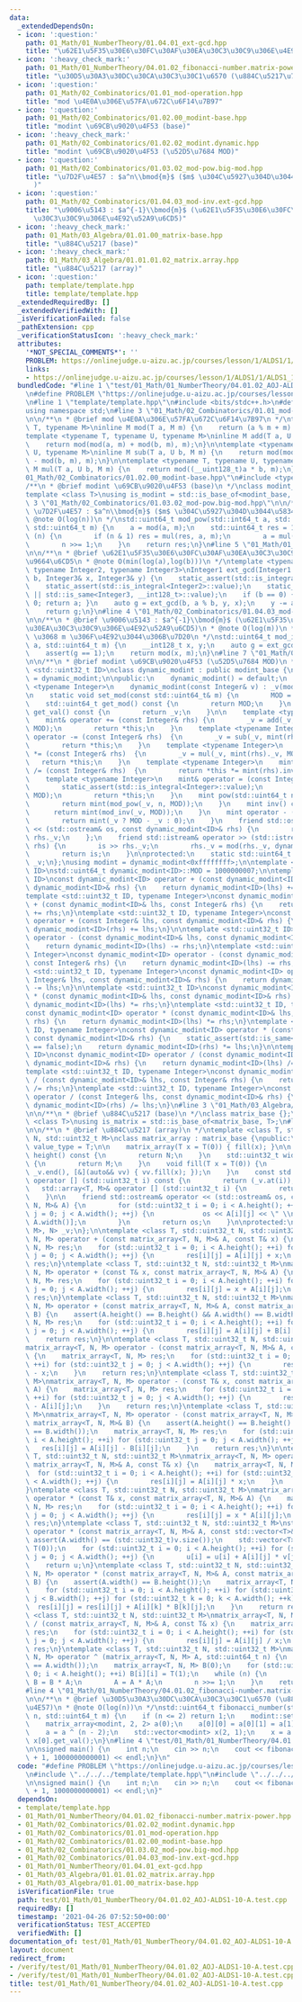 ```yaml
---
data:
  _extendedDependsOn:
  - icon: ':question:'
    path: 01_Math/01_NumberTheory/01.04.01_ext-gcd.hpp
    title: "\u62E1\u5F35\u30E6\u30FC\u30AF\u30EA\u30C3\u30C9\u306E\u4E92\u9664\u6CD5"
  - icon: ':heavy_check_mark:'
    path: 01_Math/01_NumberTheory/04.01.02_fibonacci-number.matrix-power.hpp
    title: "\u30D5\u30A3\u30DC\u30CA\u30C3\u30C1\u6570 (\u884C\u5217\u7D2F\u4E57)"
  - icon: ':question:'
    path: 01_Math/02_Combinatorics/01.01_mod-operation.hpp
    title: "mod \u4E0A\u306E\u57FA\u672C\u6F14\u7B97"
  - icon: ':question:'
    path: 01_Math/02_Combinatorics/01.02.00_modint-base.hpp
    title: "modint \u69CB\u9020\u4F53 (base)"
  - icon: ':heavy_check_mark:'
    path: 01_Math/02_Combinatorics/01.02.02_modint.dynamic.hpp
    title: "modint \u69CB\u9020\u4F53 (\u52D5\u7684 MOD)"
  - icon: ':question:'
    path: 01_Math/02_Combinatorics/01.03.02_mod-pow.big-mod.hpp
    title: "\u7D2F\u4E57 : $a^n\\bmod{m}$ ($m$ \u304C\u5927\u304D\u3044\u5834\u5408\
      )"
  - icon: ':question:'
    path: 01_Math/02_Combinatorics/01.04.03_mod-inv.ext-gcd.hpp
    title: "\u9006\u5143 : $a^{-1}\\bmod{m}$ (\u62E1\u5F35\u30E6\u30FC\u30AF\u30EA\
      \u30C3\u30C9\u306E\u4E92\u52A9\u6CD5)"
  - icon: ':heavy_check_mark:'
    path: 01_Math/03_Algebra/01.01.00_matrix-base.hpp
    title: "\u884C\u5217 (base)"
  - icon: ':heavy_check_mark:'
    path: 01_Math/03_Algebra/01.01.01.02_matrix.array.hpp
    title: "\u884C\u5217 (array)"
  - icon: ':question:'
    path: template/template.hpp
    title: template/template.hpp
  _extendedRequiredBy: []
  _extendedVerifiedWith: []
  _isVerificationFailed: false
  _pathExtension: cpp
  _verificationStatusIcon: ':heavy_check_mark:'
  attributes:
    '*NOT_SPECIAL_COMMENTS*': ''
    PROBLEM: https://onlinejudge.u-aizu.ac.jp/courses/lesson/1/ALDS1/1/ALDS1_10_A
    links:
    - https://onlinejudge.u-aizu.ac.jp/courses/lesson/1/ALDS1/1/ALDS1_10_A
  bundledCode: "#line 1 \"test/01_Math/01_NumberTheory/04.01.02_AOJ-ALDS1-10-A.test.cpp\"\
    \n#define PROBLEM \"https://onlinejudge.u-aizu.ac.jp/courses/lesson/1/ALDS1/1/ALDS1_10_A\"\
    \n#line 1 \"template/template.hpp\"\n#include <bits/stdc++.h>\n#define int int64_t\n\
    using namespace std;\n#line 3 \"01_Math/02_Combinatorics/01.01_mod-operation.hpp\"\
    \n\n/**\n * @brief mod \u4E0A\u306E\u57FA\u672C\u6F14\u7B97\n */\ntemplate <typename\
    \ T, typename M>\ninline M mod(T a, M m) {\n    return (a % m + m) % m;\n}\n\n\
    template <typename T, typename U, typename M>\ninline M add(T a, U b, M m) {\n\
    \    return mod(mod(a, m) + mod(b, m), m);\n}\n\ntemplate <typename T, typename\
    \ U, typename M>\ninline M sub(T a, U b, M m) {\n    return mod(mod(a, m) + m\
    \ - mod(b, m), m);\n}\n\ntemplate <typename T, typename U, typename M>\ninline\
    \ M mul(T a, U b, M m) {\n    return mod((__uint128_t)a * b, m);\n}\n#line 3 \"\
    01_Math/02_Combinatorics/01.02.00_modint-base.hpp\"\n#include <type_traits>\n\n\
    /**\n * @brief modint \u69CB\u9020\u4F53 (base)\n */\nclass modint_base {};\n\n\
    template <class T>\nusing is_modint = std::is_base_of<modint_base, T>;\n#line\
    \ 3 \"01_Math/02_Combinatorics/01.03.02_mod-pow.big-mod.hpp\"\n\n/**\n * @brief\
    \ \u7D2F\u4E57 : $a^n\\bmod{m}$ ($m$ \u304C\u5927\u304D\u3044\u5834\u5408)\n *\
    \ @note O(log(n))\n */\nstd::uint64_t mod_pow(std::int64_t a, std::uint64_t n,\
    \ std::uint64_t m) {\n    a = mod(a, m);\n    std::uint64_t res = 1;\n    while\
    \ (n) {\n        if (n & 1) res = mul(res, a, m);\n        a = mul(a, a, m);\n\
    \        n >>= 1;\n    }\n    return res;\n}\n#line 5 \"01_Math/01_NumberTheory/01.04.01_ext-gcd.hpp\"\
    \n\n/**\n * @brief \u62E1\u5F35\u30E6\u30FC\u30AF\u30EA\u30C3\u30C9\u306E\u4E92\
    \u9664\u6CD5\n * @note O(min(log(a),log(b)))\n */\ntemplate <typename Integer1,\
    \ typename Integer2, typename Integer3>\nInteger1 ext_gcd(Integer1 a, Integer2\
    \ b, Integer3& x, Integer3& y) {\n    static_assert(std::is_integral<Integer1>::value);\n\
    \    static_assert(std::is_integral<Integer2>::value);\n    static_assert(std::is_integral<Integer3>::value\
    \ || std::is_same<Integer3, __int128_t>::value);\n    if (b == 0) { x = 1; y =\
    \ 0; return a; }\n    auto g = ext_gcd(b, a % b, y, x);\n    y -= a / b * x;\n\
    \    return g;\n}\n#line 4 \"01_Math/02_Combinatorics/01.04.03_mod-inv.ext-gcd.hpp\"\
    \n\n/**\n * @brief \u9006\u5143 : $a^{-1}\\bmod{m}$ (\u62E1\u5F35\u30E6\u30FC\u30AF\
    \u30EA\u30C3\u30C9\u306E\u4E92\u52A9\u6CD5)\n * @note O(log(m))\n * @warning a\
    \ \u3068 m \u306F\u4E92\u3044\u306B\u7D20\n */\nstd::uint64_t mod_inv(std::int64_t\
    \ a, std::uint64_t m) {\n    __int128_t x, y;\n    auto g = ext_gcd(a, m, x, y);\n\
    \    assert(g == 1);\n    return mod(x, m);\n}\n#line 7 \"01_Math/02_Combinatorics/01.02.02_modint.dynamic.hpp\"\
    \n\n/**\n * @brief modint \u69CB\u9020\u4F53 (\u52D5\u7684 MOD)\n */\ntemplate\
    \ <std::uint32_t ID>\nclass dynamic_modint : public modint_base {\n    using mint\
    \ = dynamic_modint;\n\npublic:\n    dynamic_modint() = default;\n    template\
    \ <typename Integer>\n    dynamic_modint(const Integer& v) : _v(mod(v, MOD)) {}\n\
    \n    static void set_mod(const std::uint64_t& m) {\n        MOD = m;\n    }\n\
    \    std::uint64_t get_mod() const {\n        return MOD;\n    }\n    std::uint64_t\
    \ get_val() const {\n        return _v;\n    }\n\n    template <typename Integer>\n\
    \    mint& operator += (const Integer& rhs) {\n        _v = add(_v, mint(rhs)._v,\
    \ MOD);\n        return *this;\n    }\n    template <typename Integer>\n    mint&\
    \ operator -= (const Integer& rhs)  {\n        _v = sub(_v, mint(rhs)._v, MOD);\n\
    \        return *this;\n    }\n    template <typename Integer>\n    mint& operator\
    \ *= (const Integer& rhs)  {\n        _v = mul(_v, mint(rhs)._v, MOD);\n     \
    \   return *this;\n    }\n    template <typename Integer>\n    mint& operator\
    \ /= (const Integer& rhs)  {\n        return *this *= mint(rhs).inv();\n    }\n\
    \    template <typename Integer>\n    mint& operator = (const Integer& v) {\n\
    \        static_assert(std::is_integral<Integer>::value);\n        _v = mod(v,\
    \ MOD);\n        return *this;\n    }\n    mint pow(std::uint64_t n) const {\n\
    \        return mint(mod_pow(_v, n, MOD));\n    }\n    mint inv() const {\n  \
    \      return mint(mod_inv(_v, MOD));\n    }\n    mint operator - () const {\n\
    \        return mint(_v ? MOD - _v : 0);\n    }\n    friend std::ostream& operator\
    \ << (std::ostream& os, const dynamic_modint<ID>& rhs) {\n        return os <<\
    \ rhs._v;\n    };\n    friend std::istream& operator >> (std::istream& is, dynamic_modint<ID>&\
    \ rhs) {\n        is >> rhs._v;\n        rhs._v = mod(rhs._v, dynamic_modint<ID>::MOD);\n\
    \        return is;\n    }\n\nprotected:\n    static std::uint64_t MOD;\n    std::uint64_t\
    \ _v;\n};\nusing modint = dynamic_modint<0xffffffff>;\n\ntemplate <std::uint32_t\
    \ ID>\nstd::uint64_t dynamic_modint<ID>::MOD = 1000000007;\n\ntemplate <std::uint32_t\
    \ ID>\nconst dynamic_modint<ID> operator + (const dynamic_modint<ID>& lhs, const\
    \ dynamic_modint<ID>& rhs) {\n    return dynamic_modint<ID>(lhs) += rhs;\n}\n\
    template <std::uint32_t ID, typename Integer>\nconst dynamic_modint<ID> operator\
    \ + (const dynamic_modint<ID>& lhs, const Integer& rhs) {\n    return dynamic_modint<ID>(lhs)\
    \ += rhs;\n}\ntemplate <std::uint32_t ID, typename Integer>\nconst dynamic_modint<ID>\
    \ operator + (const Integer& lhs, const dynamic_modint<ID>& rhs) {\n    return\
    \ dynamic_modint<ID>(rhs) += lhs;\n}\n\ntemplate <std::uint32_t ID>\nconst dynamic_modint<ID>\
    \ operator - (const dynamic_modint<ID>& lhs, const dynamic_modint<ID>& rhs) {\n\
    \    return dynamic_modint<ID>(lhs) -= rhs;\n}\ntemplate <std::uint32_t ID, typename\
    \ Integer>\nconst dynamic_modint<ID> operator - (const dynamic_modint<ID>& lhs,\
    \ const Integer& rhs) {\n    return dynamic_modint<ID>(lhs) -= rhs;\n}\ntemplate\
    \ <std::uint32_t ID, typename Integer>\nconst dynamic_modint<ID> operator - (const\
    \ Integer& lhs, const dynamic_modint<ID>& rhs) {\n    return dynamic_modint<ID>(rhs)\
    \ -= lhs;\n}\n\ntemplate <std::uint32_t ID>\nconst dynamic_modint<ID> operator\
    \ * (const dynamic_modint<ID>& lhs, const dynamic_modint<ID>& rhs) {\n    return\
    \ dynamic_modint<ID>(lhs) *= rhs;\n}\ntemplate <std::uint32_t ID, typename Integer>\n\
    const dynamic_modint<ID> operator * (const dynamic_modint<ID>& lhs, const Integer&\
    \ rhs) {\n    return dynamic_modint<ID>(lhs) *= rhs;\n}\ntemplate <std::uint32_t\
    \ ID, typename Integer>\nconst dynamic_modint<ID> operator * (const Integer& lhs,\
    \ const dynamic_modint<ID>& rhs) {\n    static_assert(std::is_same<Integer, dynamic_modint<ID>>::value\
    \ == false);\n    return dynamic_modint<ID>(rhs) *= lhs;\n}\n\ntemplate <std::uint32_t\
    \ ID>\nconst dynamic_modint<ID> operator / (const dynamic_modint<ID>& lhs, const\
    \ dynamic_modint<ID>& rhs) {\n    return dynamic_modint<ID>(lhs) /= rhs;\n}\n\
    template <std::uint32_t ID, typename Integer>\nconst dynamic_modint<ID> operator\
    \ / (const dynamic_modint<ID>& lhs, const Integer& rhs) {\n    return dynamic_modint<ID>(lhs)\
    \ /= rhs;\n}\ntemplate <std::uint32_t ID, typename Integer>\nconst dynamic_modint<ID>\
    \ operator / (const Integer& lhs, const dynamic_modint<ID>& rhs) {\n    return\
    \ dynamic_modint<ID>(rhs) /= lhs;\n}\n#line 3 \"01_Math/03_Algebra/01.01.00_matrix-base.hpp\"\
    \n\n/**\n * @brief \u884C\u5217 (base)\n */\nclass matrix_base {};\n\ntemplate\
    \ <class T>\nusing is_matrix = std::is_base_of<matrix_base, T>;\n#line 6 \"01_Math/03_Algebra/01.01.01.02_matrix.array.hpp\"\
    \n\n/**\n * @brief \u884C\u5217 (array)\n */\ntemplate <class T, std::uint32_t\
    \ N, std::uint32_t M>\nclass matrix_array : matrix_base {\npublic:\n    using\
    \ value_type = T;\n\n    matrix_array(T x = T(0)) { fill(x); }\n\n    std::uint32_t\
    \ height() const {\n        return N;\n    }\n    std::uint32_t width() const\
    \ {\n        return M;\n    }\n    void fill(T x = T(0)) {\n        for_each(_v.begin(),\
    \ _v.end(), [&](auto&& vv) { vv.fill(x); });\n    }\n    const std::array<T, M>&\
    \ operator [] (std::uint32_t i) const {\n        return (_v.at(i));\n    }\n \
    \   std::array<T, M>& operator [] (std::uint32_t i) {\n        return (_v.at(i));\n\
    \    }\n\n    friend std::ostream& operator << (std::ostream& os, const matrix_array<T,\
    \ N, M>& A) {\n        for (std::uint32_t i = 0; i < A.height(); ++i) for (std::uint32_t\
    \ j = 0; j < A.width(); ++j) {\n            os << A[i][j] << \" \\n\"[j + 1 ==\
    \ A.width()];\n        }\n        return os;\n    }\n\nprotected:\n    std::array<std::array<T,\
    \ M>, N> _v;\n};\n\ntemplate <class T, std::uint32_t N, std::uint32_t M>\nmatrix_array<T,\
    \ N, M> operator + (const matrix_array<T, N, M>& A, const T& x) {\n    matrix_array<T,\
    \ N, M> res;\n    for (std::uint32_t i = 0; i < A.height(); ++i) for (std::uint32_t\
    \ j = 0; j < A.width(); ++j) {\n        res[i][j] = A[i][j] + x;\n    }\n    return\
    \ res;\n}\ntemplate <class T, std::uint32_t N, std::uint32_t M>\nmatrix_array<T,\
    \ N, M> operator + (const T& x, const matrix_array<T, N, M>& A) {\n    matrix_array<T,\
    \ N, M> res;\n    for (std::uint32_t i = 0; i < A.height(); ++i) for (std::uint32_t\
    \ j = 0; j < A.width(); ++j) {\n        res[i][j] = x + A[i][j];\n    }\n    return\
    \ res;\n}\ntemplate <class T, std::uint32_t N, std::uint32_t M>\nmatrix_array<T,\
    \ N, M> operator + (const matrix_array<T, N, M>& A, const matrix_array<T, N, M>&\
    \ B) {\n    assert(A.height() == B.height() && A.width() == B.width());\n    matrix_array<T,\
    \ N, M> res;\n    for (std::uint32_t i = 0; i < A.height(); ++i) for (std::uint32_t\
    \ j = 0; j < A.width(); ++j) {\n        res[i][j] = A[i][j] + B[i][j];\n    }\n\
    \    return res;\n}\n\ntemplate <class T, std::uint32_t N, std::uint32_t M>\n\
    matrix_array<T, N, M> operator - (const matrix_array<T, N, M>& A, const T& x)\
    \ {\n    matrix_array<T, N, M> res;\n    for (std::uint32_t i = 0; i < A.height();\
    \ ++i) for (std::uint32_t j = 0; j < A.width(); ++j) {\n        res[i][j] = A[i][j]\
    \ - x;\n    }\n    return res;\n}\ntemplate <class T, std::uint32_t N, std::uint32_t\
    \ M>\nmatrix_array<T, N, M> operator - (const T& x, const matrix_array<T, N, M>&\
    \ A) {\n    matrix_array<T, N, M> res;\n    for (std::uint32_t i = 0; i < A.height();\
    \ ++i) for (std::uint32_t j = 0; j < A.width(); ++j) {\n        res[i][j] = x\
    \ - A[i][j];\n    }\n    return res;\n}\ntemplate <class T, std::uint32_t N, std::uint32_t\
    \ M>\nmatrix_array<T, N, M> operator - (const matrix_array<T, N, M>& A, const\
    \ matrix_array<T, N, M>& B) {\n    assert(A.height() == B.height() && A.width()\
    \ == B.width());\n    matrix_array<T, N, M> res;\n    for (std::uint32_t i = 0;\
    \ i < A.height(); ++i) for (std::uint32_t j = 0; j < A.width(); ++j) {\n     \
    \   res[i][j] = A[i][j] - B[i][j];\n    }\n    return res;\n}\n\ntemplate <class\
    \ T, std::uint32_t N, std::uint32_t M>\nmatrix_array<T, N, M> operator * (const\
    \ matrix_array<T, N, M>& A, const T& x) {\n    matrix_array<T, N, M> res;\n  \
    \  for (std::uint32_t i = 0; i < A.height(); ++i) for (std::uint32_t j = 0; j\
    \ < A.width(); ++j) {\n        res[i][j] = A[i][j] * x;\n    }\n    return res;\n\
    }\ntemplate <class T, std::uint32_t N, std::uint32_t M>\nmatrix_array<T, N, M>\
    \ operator * (const T& x, const matrix_array<T, N, M>& A) {\n    matrix_array<T,\
    \ N, M> res;\n    for (std::uint32_t i = 0; i < A.height(); ++i) for (std::uint32_t\
    \ j = 0; j < A.width(); ++j) {\n        res[i][j] = x * A[i][j];\n    }\n    return\
    \ res;\n}\ntemplate <class T, std::uint32_t N, std::uint32_t M>\nstd::vector<T>\
    \ operator * (const matrix_array<T, N, M>& A, const std::vector<T>& v) {\n   \
    \ assert(A.width() == (std::uint32_t)v.size());\n    std::vector<T> u(A.height(),\
    \ T(0));\n    for (std::uint32_t i = 0; i < A.height(); ++i) for (std::uint32_t\
    \ j = 0; j < A.width(); ++j) {\n        u[i] = u[i] + A[i][j] * v[j];\n    }\n\
    \    return u;\n}\ntemplate <class T, std::uint32_t N, std::uint32_t M>\nmatrix_array<T,\
    \ N, M> operator * (const matrix_array<T, N, M>& A, const matrix_array<T, N, M>&\
    \ B) {\n    assert(A.width() == B.height());\n    matrix_array<T, N, M> res;\n\
    \    for (std::uint32_t i = 0; i < A.height(); ++i) for (std::uint32_t j = 0;\
    \ j < B.width(); ++j) for (std::uint32_t k = 0; k < A.width(); ++k) {\n      \
    \  res[i][j] = res[i][j] + A[i][k] * B[k][j];\n    }\n    return res;\n}\n\ntemplate\
    \ <class T, std::uint32_t N, std::uint32_t M>\nmatrix_array<T, N, M> operator\
    \ / (const matrix_array<T, N, M>& A, const T& x) {\n    matrix_array<T, N, M>\
    \ res;\n    for (std::uint32_t i = 0; i < A.height(); ++i) for (std::uint32_t\
    \ j = 0; j < A.width(); ++j) {\n        res[i][j] = A[i][j] / x;\n    }\n    return\
    \ res;\n}\ntemplate <class T, std::uint32_t N, std::uint32_t M>\nmatrix_array<T,\
    \ N, M> operator ^ (matrix_array<T, N, M> A, std::uint64_t n) {\n    assert(A.height()\
    \ == A.width());\n    matrix_array<T, N, M> B(0);\n    for (std::uint32_t i =\
    \ 0; i < A.height(); ++i) B[i][i] = T(1);\n    while (n) {\n        if (n & 1)\
    \ B = B * A;\n        A = A * A;\n        n >>= 1;\n    }\n    return B;\n}\n\
    #line 4 \"01_Math/01_NumberTheory/04.01.02_fibonacci-number.matrix-power.hpp\"\
    \n\n/**\n * @brief \u30D5\u30A3\u30DC\u30CA\u30C3\u30C1\u6570 (\u884C\u5217\u7D2F\
    \u4E57)\n * @note O(log(n))\n */\nstd::uint64_t fibonacci_number(std::uint64_t\
    \ n, std::uint64_t m) {\n    if (n <= 2) return 1;\n    modint::set_mod(m);\n\
    \    matrix_array<modint, 2, 2> a(0);\n    a[0][0] = a[0][1] = a[1][0] = 1;\n\
    \    a = a ^ (n - 2);\n    std::vector<modint> x(2, 1);\n    x = a * x;\n    return\
    \ x[0].get_val();\n}\n#line 4 \"test/01_Math/01_NumberTheory/04.01.02_AOJ-ALDS1-10-A.test.cpp\"\
    \n\nsigned main() {\n    int n;\n    cin >> n;\n    cout << fibonacci_number(n\
    \ + 1, 1000000000001) << endl;\n}\n"
  code: "#define PROBLEM \"https://onlinejudge.u-aizu.ac.jp/courses/lesson/1/ALDS1/1/ALDS1_10_A\"\
    \n#include \"../../../template/template.hpp\"\n#include \"../../../01_Math/01_NumberTheory/04.01.02_fibonacci-number.matrix-power.hpp\"\
    \n\nsigned main() {\n    int n;\n    cin >> n;\n    cout << fibonacci_number(n\
    \ + 1, 1000000000001) << endl;\n}"
  dependsOn:
  - template/template.hpp
  - 01_Math/01_NumberTheory/04.01.02_fibonacci-number.matrix-power.hpp
  - 01_Math/02_Combinatorics/01.02.02_modint.dynamic.hpp
  - 01_Math/02_Combinatorics/01.01_mod-operation.hpp
  - 01_Math/02_Combinatorics/01.02.00_modint-base.hpp
  - 01_Math/02_Combinatorics/01.03.02_mod-pow.big-mod.hpp
  - 01_Math/02_Combinatorics/01.04.03_mod-inv.ext-gcd.hpp
  - 01_Math/01_NumberTheory/01.04.01_ext-gcd.hpp
  - 01_Math/03_Algebra/01.01.01.02_matrix.array.hpp
  - 01_Math/03_Algebra/01.01.00_matrix-base.hpp
  isVerificationFile: true
  path: test/01_Math/01_NumberTheory/04.01.02_AOJ-ALDS1-10-A.test.cpp
  requiredBy: []
  timestamp: '2021-04-26 07:52:50+00:00'
  verificationStatus: TEST_ACCEPTED
  verifiedWith: []
documentation_of: test/01_Math/01_NumberTheory/04.01.02_AOJ-ALDS1-10-A.test.cpp
layout: document
redirect_from:
- /verify/test/01_Math/01_NumberTheory/04.01.02_AOJ-ALDS1-10-A.test.cpp
- /verify/test/01_Math/01_NumberTheory/04.01.02_AOJ-ALDS1-10-A.test.cpp.html
title: test/01_Math/01_NumberTheory/04.01.02_AOJ-ALDS1-10-A.test.cpp
---
```

